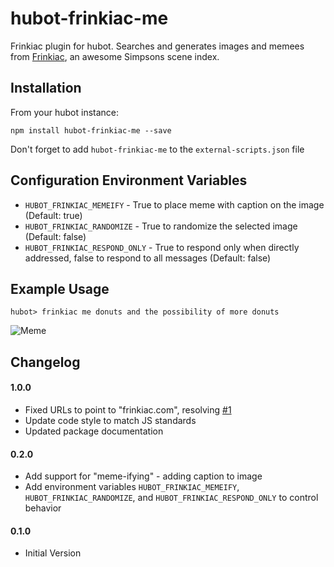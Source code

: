 # hubot-frinkiac-me
Frinkiac plugin for hubot. Searches and generates images and memees from [Frinkiac](https://frinkiac.com/), an awesome Simpsons scene index.

## Installation
From your hubot instance:
```
npm install hubot-frinkiac-me --save
```

Don't forget to add `hubot-frinkiac-me` to the `external-scripts.json` file

## Configuration Environment Variables
* `HUBOT_FRINKIAC_MEMEIFY` - True to place meme with caption on the image (Default: true)
* `HUBOT_FRINKIAC_RANDOMIZE` - True to randomize the selected image (Default: false)
* `HUBOT_FRINKIAC_RESPOND_ONLY` - True to respond only when directly addressed, false to respond to all messages (Default: false)

## Example Usage
```
hubot> frinkiac me donuts and the possibility of more donuts
```

![Meme](https://frinkiac.com/meme/S08E02/808223.jpg?lines=+like+doughnuts+and+the%0A+possibility+of+more%0A+doughnuts+to+come.+I+knew%0A+you%27d+do+well%2C+Homer.#.png)

## Changelog

#### 1.0.0
* Fixed URLs to point to "frinkiac.com", resolving [#1](https://github.com/morinap/hubot-frinkiac/issues/1)
* Update code style to match JS standards
* Updated package documentation

#### 0.2.0
* Add support for "meme-ifying" - adding caption to image
* Add environment variables `HUBOT_FRINKIAC_MEMEIFY`, `HUBOT_FRINKIAC_RANDOMIZE`, and `HUBOT_FRINKIAC_RESPOND_ONLY` to control behavior

#### 0.1.0
* Initial Version
